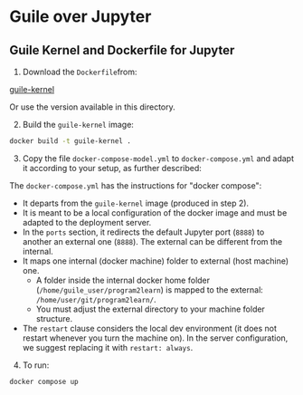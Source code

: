 # Guile over Jupyter

## Guile Kernel and Dockerfile for Jupyter

1. Download the `Dockerfile`from:

[guile-kernel](https://github.com/jerry40/guile-kernel/tree/master)

Or use the version available in this directory.

2. Build the `guile-kernel` image:

~~~bash
docker build -t guile-kernel .
~~~

3. Copy the file `docker-compose-model.yml` to `docker-compose.yml` and adapt it according to your setup, as further described:

The `docker-compose.yml` has the instructions for "docker compose":

* It departs from the `guile-kernel` image (produced in step 2).
* It is meant to be a local configuration of the docker image and must be adapted to the deployment server.
* In the `ports` section, it redirects the default Jupyter port (`8888`) to another an external one (`8888`). The external can be different from the internal.
* It maps one internal (docker machine) folder to external (host machine) one.
  * A folder inside the internal docker home folder (`/home/guile_user/program2learn`) is mapped to the external: `/home/user/git/program2learn/`.
  * You must adjust the external directory to your machine folder structure.
* The `restart` clause considers the local dev environment (it does not restart whenever you turn the machine on). In the server configuration, we suggest replacing it with `restart: always`.

4. To run:
~~~
docker compose up
~~~
